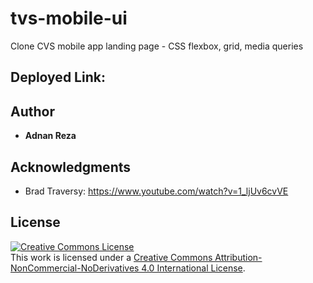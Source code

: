 # tvs-mobile-ui
Clone CVS mobile app landing page - CSS flexbox, grid, media queries

## Deployed Link:

## Author

* **Adnan Reza**

## Acknowledgments

* Brad Traversy: https://www.youtube.com/watch?v=1_ljUv6cvVE

## License

<a rel="license" href="http://creativecommons.org/licenses/by-nc-nd/4.0/"><img alt="Creative Commons License" style="border-width:0" src="https://i.creativecommons.org/l/by-nc-nd/4.0/88x31.png" /></a><br />This work is licensed under a <a rel="license" href="http://creativecommons.org/licenses/by-nc-nd/4.0/">Creative Commons Attribution-NonCommercial-NoDerivatives 4.0 International License</a>.
